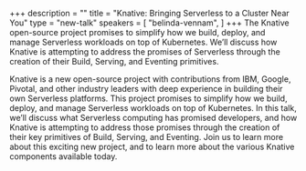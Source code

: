 +++
description = ""
title = "Knative: Bringing Serverless to a Cluster Near You"
type = "new-talk"
speakers = [
        "belinda-vennam",
]
+++
The Knative open-source project promises to simplify how we build, deploy, and manage Serverless workloads on top of Kubernetes. We’ll discuss how Knative is attempting to address the promises of Serverless through the creation of their Build, Serving, and Eventing primitives.

Knative is a new open-source project with contributions from IBM, Google, Pivotal, and other industry leaders with deep experience in building their own Serverless platforms. This project promises to simplify how we build, deploy, and manage Serverless workloads on top of Kubernetes. In this talk, we’ll discuss what Serverless computing has promised developers, and how Knative is attempting to address those promises through the creation of their key primitives of Build, Serving, and Eventing. Join us to learn more about this exciting new project, and to learn more about the various Knative components available today.